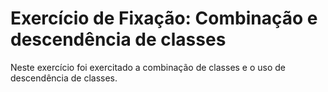 # Exercício de Fixação: Combinação e descendência de classes

Neste exercício foi exercitado a combinação de classes e o uso de descendência de classes.
